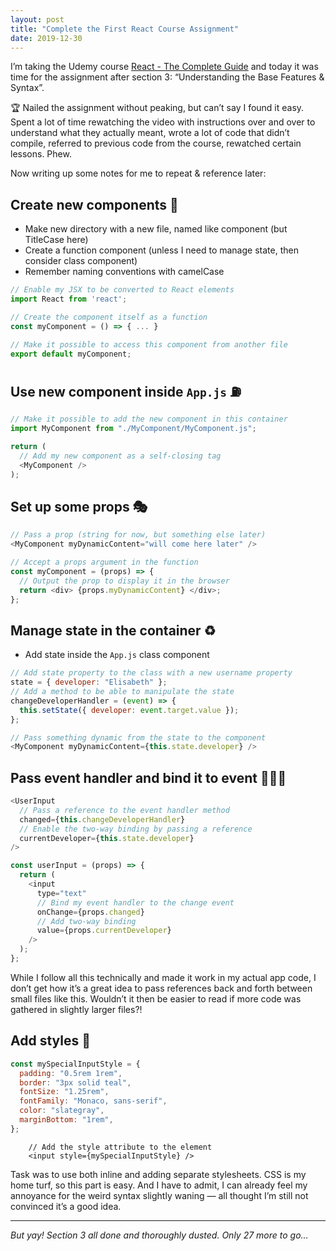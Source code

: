 ```yaml
---
layout: post
title: "Complete the First React Course Assignment"
date: 2019-12-30
---
```


I’m taking the Udemy course [React - The Complete Guide](https://www.udemy.com/course/react-the-complete-guide-incl-redux/) and today it was time for the assignment after section 3: “Understanding the Base Features & Syntax”.

🏆 Nailed the assignment without peaking, but can’t say I found it easy. Spent a lot of time rewatching the video with instructions over and over to understand what they actually meant, wrote a lot of code that didn’t compile, referred to previous code from the course, rewatched certain lessons. Phew.

Now writing up some notes for me to repeat & reference later:

## Create new components 🌱

- Make new directory with a new file, named like component (but TitleCase here)
- Create a function component (unless I need to manage state, then consider class component)
- Remember naming conventions with camelCase

```javascript
// Enable my JSX to be converted to React elements
import React from 'react';

// Create the component itself as a function
const myComponent = () => { ... }

// Make it possible to access this component from another file
export default myComponent;
```

## Use new component inside `App.js` ⛽️

```javascript
// Make it possible to add the new component in this container
import MyComponent from "./MyComponent/MyComponent.js";
```

```javascript
return (
  // Add my new component as a self-closing tag
  <MyComponent />
);
```

## Set up some props 🎭

```javascript
// Pass a prop (string for now, but something else later)
<MyComponent myDynamicContent="will come here later" />
```

```javascript
// Accept a props argument in the function
const myComponent = (props) => {
  // Output the prop to display it in the browser
  return <div> {props.myDynamicContent} </div>;
};
```

## Manage state in the container ♻️

- Add state inside the `App.js` class component

```javascript
// Add state property to the class with a new username property
state = { developer: "Elisabeth" };
// Add a method to be able to manipulate the state
changeDeveloperHandler = (event) => {
  this.setState({ developer: event.target.value });
};
```

```javascript
// Pass something dynamic from the state to the component
<MyComponent myDynamicContent={this.state.developer} />
```

## Pass event handler and bind it to event 🤹🏼‍♀️

```javascript
<UserInput
  // Pass a reference to the event handler method
  changed={this.changeDeveloperHandler}
  // Enable the two-way binding by passing a reference
  currentDeveloper={this.state.developer}
/>
```

```javascript
const userInput = (props) => {
  return (
    <input
      type="text"
      // Bind my event handler to the change event
      onChange={props.changed}
      // Add two-way binding
      value={props.currentDeveloper}
    />
  );
};
```

While I follow all this technically and made it work in my actual app code, I don’t get how it’s a great idea to pass references back and forth between small files like this. Wouldn’t it then be easier to read if more code was gathered in slightly larger files?!

## Add styles 🎨

```javascript
const mySpecialInputStyle = {
  padding: "0.5rem 1rem",
  border: "3px solid teal",
  fontSize: "1.25rem",
  fontFamily: "Monaco, sans-serif",
  color: "slategray",
  marginBottom: "1rem",
};
```

```
    // Add the style attribute to the element
    <input style={mySpecialInputStyle} />
```

Task was to use both inline and adding separate stylesheets. CSS is my home turf, so this part is easy. And I have to admit, I can already feel my annoyance for the weird syntax slightly waning — all thought I’m still not convinced it’s a good idea.

---

_But yay! Section 3 all done and thoroughly dusted. Only 27 more to go…_
